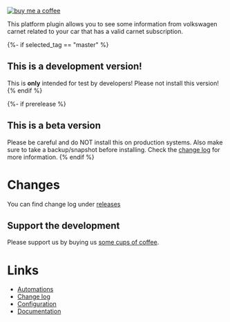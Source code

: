 [![buy me a coffee](https://www.buymeacoffee.com/assets/img/custom_images/yellow_img.png)](https://www.buymeacoffee.com/robinostlund)

This platform plugin allows you to see some information from volkswagen carnet related to your car that has a valid carnet subscription.

{%- if selected_tag == "master" %}
## This is a development version!
This is **only** intended for test by developers!
Please not install this version!
{% endif %}

{%- if prerelease %}
## This is a beta version
Please be careful and do NOT install this on production systems. Also make sure to take a backup/snapshot before installing. Check the [change log](https://github.com/robinostlund/homeassistant-svk-mimer/releases) for more information.
{% endif %}

# Changes
You can find change log under [releases](https://github.com/robinostlund/homeassistant-svk-mimer/releases)

## Support the development
Please support us by buying us [some cups of coffee](https://www.buymeacoffee.com/robinostlund).

# Links
- [Automations](https://github.com/robinostlund/homeassistant-svk-mimert/blob/master/README.md#automations)
- [Change log](https://github.com/robinostlund/homeassistant-svk-mimer/releases)
- [Configuration](https://github.com/robinostlund/homeassistant-svk-mimer/blob/master/README.md#configure)
- [Documentation](https://github.com/robinostlund/homeassistant-svk-mimer/blob/master/README.md)
